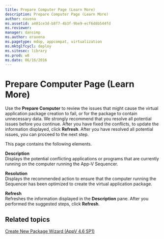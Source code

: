 ```yaml
---
title: Prepare Computer Page (Learn More)
description: Prepare Computer Page (Learn More)
author: eavena
ms.assetid: a401ce3d-b8f7-4b3f-9be9-ecf6d8b544fd
ms.reviewer: 
manager: dansimp
ms.author: eravena
ms.pagetype: mdop, appcompat, virtualization
ms.mktglfcycl: deploy
ms.sitesec: library
ms.prod: w8
ms.date: 06/16/2016
---
```



# Prepare Computer Page (Learn More)


Use the **Prepare Computer** to review the issues that might cause the virtual application package creation to fail, or for the package to contain unnecessary data. We strongly recommend that you resolve all potential issues before you continue. After you have fixed the conflicts, to update the information displayed, click **Refresh**. After you have resolved all potential issues, you can proceed to the next step.

This page contains the following elements.

<a href="" id="description"></a>**Description**  
Displays the potential conflicting applications or programs that are currently running on the computer running the App-V Sequencer.

<a href="" id="resolution"></a>**Resolution**  
Displays the recommended action to ensure that the computer running the Sequencer has been optimized to create the virtual application package.

<a href="" id="refresh"></a>**Refresh**  
Refreshes the information displayed in the **Description** pane. After you performed the suggested steps, click **Refresh**.

## Related topics


[Create New Package Wizard (AppV 4.6 SP1)](create-new-package-wizard---appv-46-sp1-.md)

 

 





